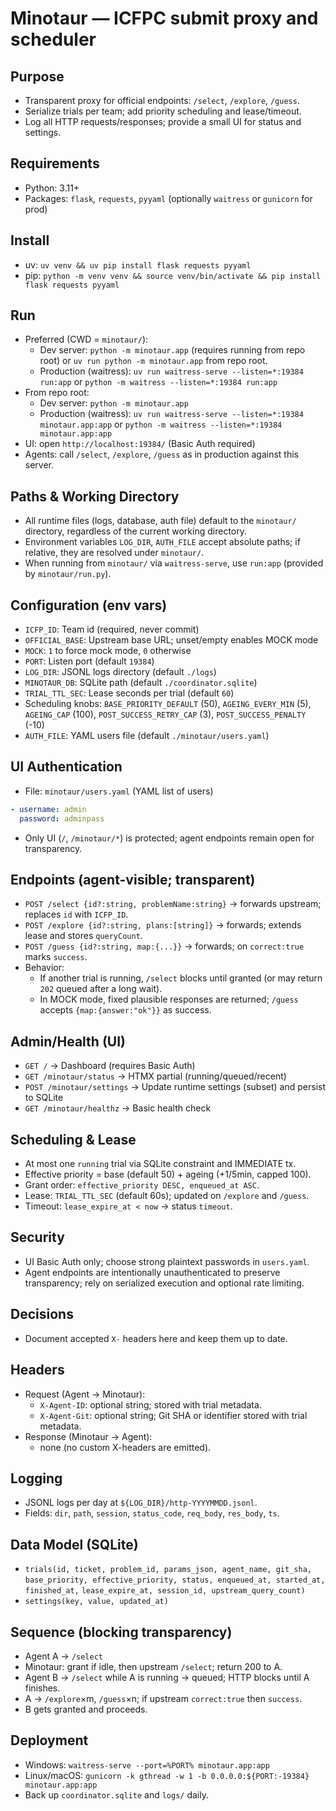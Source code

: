 # Minotaur — ICFPC submit proxy and scheduler

## Purpose
- Transparent proxy for official endpoints: `/select`, `/explore`, `/guess`.
- Serialize trials per team; add priority scheduling and lease/timeout.
- Log all HTTP requests/responses; provide a small UI for status and settings.

## Requirements
- Python: 3.11+
- Packages: `flask`, `requests`, `pyyaml` (optionally `waitress` or `gunicorn` for prod)

## Install
- uv: `uv venv && uv pip install flask requests pyyaml`
- pip: `python -m venv venv && source venv/bin/activate && pip install flask requests pyyaml`

## Run
- Preferred (CWD = `minotaur/`):
  - Dev server: `python -m minotaur.app` (requires running from repo root) or `uv run python -m minotaur.app` from repo root.
  - Production (waitress): `uv run waitress-serve --listen=*:19384 run:app` or `python -m waitress --listen=*:19384 run:app`
- From repo root:
  - Dev server: `python -m minotaur.app`
  - Production (waitress): `uv run waitress-serve --listen=*:19384 minotaur.app:app` or `python -m waitress --listen=*:19384 minotaur.app:app`
- UI: open `http://localhost:19384/` (Basic Auth required)
- Agents: call `/select`, `/explore`, `/guess` as in production against this server.

## Paths & Working Directory
- All runtime files (logs, database, auth file) default to the `minotaur/` directory, regardless of the current working directory.
- Environment variables `LOG_DIR`, `AUTH_FILE` accept absolute paths; if relative, they are resolved under `minotaur/`.
- When running from `minotaur/` via `waitress-serve`, use `run:app` (provided by `minotaur/run.py`).

## Configuration (env vars)
- `ICFP_ID`: Team id (required, never commit)
- `OFFICIAL_BASE`: Upstream base URL; unset/empty enables MOCK mode
- `MOCK`: `1` to force mock mode, `0` otherwise
- `PORT`: Listen port (default `19384`)
- `LOG_DIR`: JSONL logs directory (default `./logs`)
- `MINOTAUR_DB`: SQLite path (default `./coordinator.sqlite`)
- `TRIAL_TTL_SEC`: Lease seconds per trial (default `60`)
- Scheduling knobs: `BASE_PRIORITY_DEFAULT` (50), `AGEING_EVERY_MIN` (5), `AGEING_CAP` (100),
  `POST_SUCCESS_RETRY_CAP` (3), `POST_SUCCESS_PENALTY` (-10)
- `AUTH_FILE`: YAML users file (default `./minotaur/users.yaml`)

## UI Authentication
- File: `minotaur/users.yaml` (YAML list of users)

```yaml
- username: admin
  password: adminpass
```

- Only UI (`/`, `/minotaur/*`) is protected; agent endpoints remain open for transparency.

## Endpoints (agent-visible; transparent)
- `POST /select {id?:string, problemName:string}` → forwards upstream; replaces `id` with `ICFP_ID`.
- `POST /explore {id?:string, plans:[string]}` → forwards; extends lease and stores `queryCount`.
- `POST /guess {id?:string, map:{...}}` → forwards; on `correct:true` marks `success`.
- Behavior:
  - If another trial is running, `/select` blocks until granted (or may return `202` queued after a long wait).
  - In MOCK mode, fixed plausible responses are returned; `/guess` accepts `{map:{answer:"ok"}}` as success.

## Admin/Health (UI)
- `GET /` → Dashboard (requires Basic Auth)
- `GET /minotaur/status` → HTMX partial (running/queued/recent)
- `POST /minotaur/settings` → Update runtime settings (subset) and persist to SQLite
- `GET /minotaur/healthz` → Basic health check

## Scheduling & Lease
- At most one `running` trial via SQLite constraint and IMMEDIATE tx.
- Effective priority = base (default 50) + ageing (+1/5min, capped 100).
- Grant order: `effective_priority DESC, enqueued_at ASC`.
- Lease: `TRIAL_TTL_SEC` (default 60s); updated on `/explore` and `/guess`.
- Timeout: `lease_expire_at < now` → status `timeout`.

## Security
- UI Basic Auth only; choose strong plaintext passwords in `users.yaml`.
- Agent endpoints are intentionally unauthenticated to preserve transparency; rely on serialized execution and optional rate limiting.

## Decisions
- Document accepted `X-` headers here and keep them up to date.

## Headers
- Request (Agent → Minotaur):
  - `X-Agent-ID`: optional string; stored with trial metadata.
  - `X-Agent-Git`: optional string; Git SHA or identifier stored with trial metadata.
- Response (Minotaur → Agent):
  - none (no custom X-headers are emitted).

## Logging
- JSONL logs per day at `${LOG_DIR}/http-YYYYMMDD.jsonl`.
- Fields: `dir`, `path`, `session`, `status_code`, `req_body`, `res_body`, `ts`.

## Data Model (SQLite)
- `trials(id, ticket, problem_id, params_json, agent_name, git_sha,`
  `base_priority, effective_priority, status, enqueued_at, started_at, finished_at,`
  `lease_expire_at, session_id, upstream_query_count)`
- `settings(key, value, updated_at)`

## Sequence (blocking transparency)
- Agent A → `/select`
- Minotaur: grant if idle, then upstream `/select`; return 200 to A.
- Agent B → `/select` while A is running → queued; HTTP blocks until A finishes.
- A → `/explore`×m, `/guess`×n; if upstream `correct:true` then `success`.
- B gets granted and proceeds.

## Deployment
- Windows: `waitress-serve --port=%PORT% minotaur.app:app`
- Linux/macOS: `gunicorn -k gthread -w 1 -b 0.0.0.0:${PORT:-19384} minotaur.app:app`
- Back up `coordinator.sqlite` and `logs/` daily.
